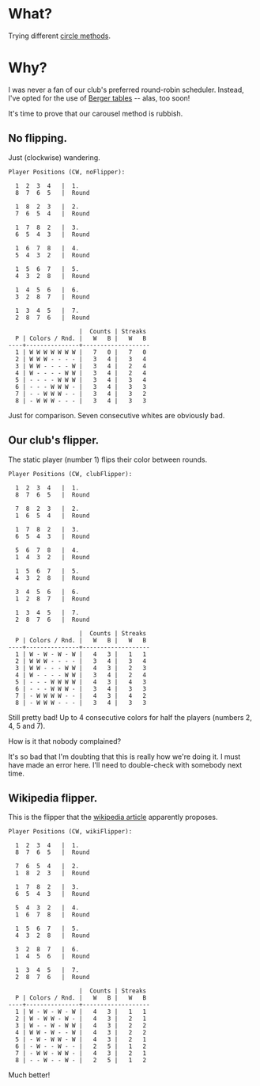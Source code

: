# What?

Trying different [circle methods](https://en.wikipedia.org/wiki/Round-robin_tournament#Circle_method).

# Why?

I was never a fan of our club's preferred round-robin scheduler. Instead, I've opted for the use of [Berger tables](https://en.wikipedia.org/wiki/Round-robin_tournament#Berger_tables) -- alas, too soon!

It's time to prove that our carousel method is rubbish.


## No flipping.

Just (clockwise) wandering.

```
Player Positions (CW, noFlipper):

  1  2  3  4   |  1.
  8  7  6  5   |  Round

  1  8  2  3   |  2.
  7  6  5  4   |  Round

  1  7  8  2   |  3.
  6  5  4  3   |  Round

  1  6  7  8   |  4.
  5  4  3  2   |  Round

  1  5  6  7   |  5.
  4  3  2  8   |  Round

  1  4  5  6   |  6.
  3  2  8  7   |  Round

  1  3  4  5   |  7.
  2  8  7  6   |  Round

                    |  Counts | Streaks
  P | Colors / Rnd. |   W   B |   W   B
----+---------------+-------------------
  1 | W W W W W W W |   7   0 |   7   0
  2 | W W W - - - - |   3   4 |   3   4
  3 | W W - - - - W |   3   4 |   2   4
  4 | W - - - - W W |   3   4 |   2   4
  5 | - - - - W W W |   3   4 |   3   4
  6 | - - - W W W - |   3   4 |   3   3
  7 | - - W W W - - |   3   4 |   3   2
  8 | - W W W - - - |   3   4 |   3   3
```

Just for comparison. Seven consecutive whites are obviously bad.


## Our club's flipper.

The static player (number 1) flips their color between rounds.


```
Player Positions (CW, clubFlipper):

  1  2  3  4   |  1.
  8  7  6  5   |  Round

  7  8  2  3   |  2.
  1  6  5  4   |  Round

  1  7  8  2   |  3.
  6  5  4  3   |  Round

  5  6  7  8   |  4.
  1  4  3  2   |  Round

  1  5  6  7   |  5.
  4  3  2  8   |  Round

  3  4  5  6   |  6.
  1  2  8  7   |  Round

  1  3  4  5   |  7.
  2  8  7  6   |  Round

                    |  Counts | Streaks
  P | Colors / Rnd. |   W   B |   W   B
----+---------------+-------------------
  1 | W - W - W - W |   4   3 |   1   1
  2 | W W W - - - - |   3   4 |   3   4
  3 | W W - - - W W |   4   3 |   2   3
  4 | W - - - - W W |   3   4 |   2   4
  5 | - - - W W W W |   4   3 |   4   3
  6 | - - - W W W - |   3   4 |   3   3
  7 | - W W W W - - |   4   3 |   4   2
  8 | - W W W - - - |   3   4 |   3   3
```

Still pretty bad! Up to 4 consecutive colors for half the players (numbers 2, 4, 5 and 7).

How is it that nobody complained?

It's so bad that I'm doubting that this is really how we're doing it. I must have made an error here. I'll need to double-check with somebody next time.


## Wikipedia flipper.

This is the flipper that the [wikipedia article](https://en.wikipedia.org/wiki/Round-robin_tournament#Circle_method) apparently proposes.


```
Player Positions (CW, wikiFlipper):

  1  2  3  4   |  1.
  8  7  6  5   |  Round

  7  6  5  4   |  2.
  1  8  2  3   |  Round

  1  7  8  2   |  3.
  6  5  4  3   |  Round

  5  4  3  2   |  4.
  1  6  7  8   |  Round

  1  5  6  7   |  5.
  4  3  2  8   |  Round

  3  2  8  7   |  6.
  1  4  5  6   |  Round

  1  3  4  5   |  7.
  2  8  7  6   |  Round

                    |  Counts | Streaks
  P | Colors / Rnd. |   W   B |   W   B
----+---------------+-------------------
  1 | W - W - W - W |   4   3 |   1   1
  2 | W - W W - W - |   4   3 |   2   1
  3 | W - - W - W W |   4   3 |   2   2
  4 | W W - W - - W |   4   3 |   2   2
  5 | - W - W W - W |   4   3 |   2   1
  6 | - W - - W - - |   2   5 |   1   2
  7 | - W W - W W - |   4   3 |   2   1
  8 | - - W - - W - |   2   5 |   1   2
```

Much better!
